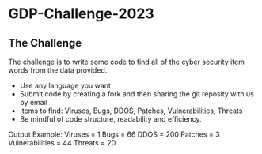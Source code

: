 # GDP-Challenge-2023

## The Challenge

The challenge is to write some code to find all of the cyber security item words from the data provided.

- Use any language you want
- Submit code by creating a fork and then sharing the git reposity with us by email
- Items to find: Viruses, Bugs, DDOS, Patches, Vulnerabilities, Threats
- Be mindful of code structure, readability and efficiency.  

Output Example:
Viruses = 1
Bugs = 66
DDOS = 200
Patches = 3
Vulnerabilities = 44
Threats = 20
